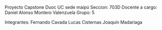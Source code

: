 Proyecto Capstone Duoc UC sede maipú
Seccion: 703D
Docente a cargo: Daniel Alonso Montero Valenzuela
Grupo: 5

Integrantes:
Fernando Cavada
Lucas Cisternas
Joaquín Madariaga
